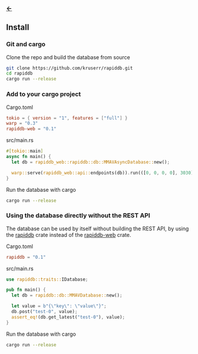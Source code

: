 ### [<-](../README.md)

## Install
### Git and cargo
Clone the repo and build the database from source
```sh
git clone https://github.com/kruserr/rapiddb.git
cd rapiddb
cargo run --release
```

### Add to your cargo project
Cargo.toml
```toml
tokio = { version = "1", features = ["full"] }
warp = "0.3"
rapiddb-web = "0.1"
```

src/main.rs
```rust
#[tokio::main]
async fn main() {
  let db = rapiddb_web::rapiddb::db::MMAVAsyncDatabase::new();

  warp::serve(rapiddb_web::api::endpoints(db)).run(([0, 0, 0, 0], 3030)).await;
}
```

Run the database with cargo
```sh
cargo run --release
```

### Using the database directly without the REST API
The database can be used by itself without building the REST API, by using the [rapiddb](https://crates.io/crates/rapiddb) crate instead of the [rapiddb-web](https://crates.io/crates/rapiddb-web) crate.

Cargo.toml
```toml
rapiddb = "0.1"
```

src/main.rs
```rust
use rapiddb::traits::IDatabase;

pub fn main() {
  let db = rapiddb::db::MMAVDatabase::new();

  let value = b"{\"key\": \"value\"}";
  db.post("test-0", value);
  assert_eq!(db.get_latest("test-0"), value);
}
```

Run the database with cargo
```sh
cargo run --release
```
